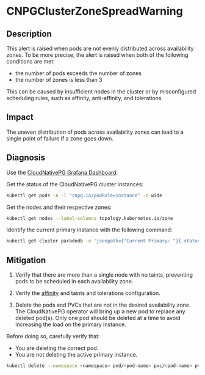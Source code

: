 # CNPGClusterZoneSpreadWarning

## Description

This alert is raised when pods are not evenly distributed across availability zones. To be more precise, the alert is raised when both of the following conditions are met:

* the number of pods exceeds the number of zones
* the number of zones is less than 3

This can be caused by insufficient nodes in the cluster or by misconfigured scheduling rules, such as affinity, anti-affinity, and tolerations.

## Impact

The uneven distribution of pods across availability zones can lead to a single point of failure if a zone goes down.

## Diagnosis

Use the [CloudNativePG Grafana Dashboard](https://grafana.com/grafana/dashboards/20417-cloudnativepg/).

Get the status of the CloudNativePG cluster instances:

```bash
kubectl get pods -A -l "cnpg.io/podRole=instance" -o wide
```

Get the nodes and their respective zones:

```bash
kubectl get nodes --label-columns topology.kubernetes.io/zone
```

Identify the current primary instance with the following command:

```bash
kubectl get cluster paradedb -o 'jsonpath={"Current Primary: "}{.status.currentPrimary}{"; Target Primary: "}{.status.targetPrimary}{"\n"}' --namespace <namespace>
```

## Mitigation

1. Verify that there are more than a single node with no taints, preventing pods to be scheduled in each availability zone.

2. Verify the [affinity](https://kubernetes.io/docs/concepts/scheduling-eviction/assign-pod-node/) and taints and tolerations configuration.

3. Delete the pods and PVCs that are not in the desired availability zone. The CloudNativePG operator will bring up a new pod to replace any deleted pod(s). Only one pod should be deleted at a time to avoid increasing the load on the primary instance.

Before doing so, carefully verify that:

* You are deleting the correct pod.
* You are not deleting the active primary instance.

```bash
kubectl delete --namespace <namespace> pod/<pod-name> pvc/<pod-name> pvc/<pod-name>-wal
```

